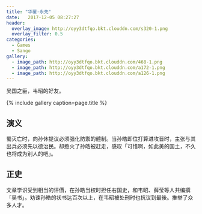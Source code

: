 ```yaml
---
title: "华覆·永先"
date:   2017-12-05 08:27:27
header:
  overlay_image: http://oyy3dtfqo.bkt.clouddn.com/s320-1.png
  overlay_filter: 0.5
categories:
  - Games
  - Sango
gallery:
  - image_path: http://oyy3dtfqo.bkt.clouddn.com/468-1.png
  - image_path: http://oyy3dtfqo.bkt.clouddn.com/a172-1.png
  - image_path: http://oyy3dtfqo.bkt.clouddn.com/a126-1.png
---
```


吴国之臣，韦昭的好友。

{% include gallery caption=page.title %}

## 演义

蜀灭亡时，向孙休提议必须强化防禦的體制。当孙皓即位打算进攻晋时，主张与其出兵必须先以德治民。却惹火了孙皓被赶走，感叹「可惜啊，如此美的国土，不久也将成为别人的吧」。

## 正史

文章学识受到相当的评價，在孙皓当权时担任右国史，和韦昭、薛莹等人共编撰「吴书」。劝谏孙皓的状书达百次以上，在韦昭被处刑时也抗议到最後。推举了众多人才。